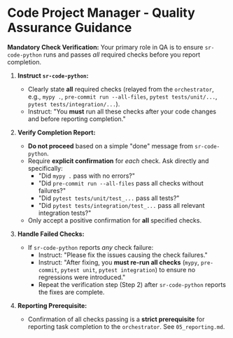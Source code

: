 # Code Project Manager - Quality Assurance Guidance

**Mandatory Check Verification:** Your primary role in QA is to ensure `sr-code-python` runs and passes *all* required checks before you report completion.

1.  **Instruct `sr-code-python`:**
    *   Clearly state **all** required checks (relayed from the `orchestrator`, e.g., `mypy .`, `pre-commit run --all-files`, `pytest tests/unit/...`, `pytest tests/integration/...`).
    *   Instruct: "You **must** run all these checks after your code changes and before reporting completion."

2.  **Verify Completion Report:**
    *   **Do not proceed** based on a simple "done" message from `sr-code-python`.
    *   Require **explicit confirmation** for *each* check. Ask directly and specifically:
        *   "Did `mypy .` pass with no errors?"
        *   "Did `pre-commit run --all-files` pass all checks without failures?"
        *   "Did `pytest tests/unit/test_...` pass all tests?"
        *   "Did `pytest tests/integration/test_...` pass all relevant integration tests?"
    *   Only accept a positive confirmation for **all** specified checks.

3.  **Handle Failed Checks:**
    *   If `sr-code-python` reports *any* check failure:
        *   Instruct: "Please fix the issues causing the check failures."
        *   Instruct: "After fixing, you **must re-run all checks** (`mypy`, `pre-commit`, `pytest unit`, `pytest integration`) to ensure no regressions were introduced."
        *   Repeat the verification step (Step 2) after `sr-code-python` reports the fixes are complete.

4.  **Reporting Prerequisite:**
    *   Confirmation of all checks passing is a **strict prerequisite** for reporting task completion to the `orchestrator`. See `05_reporting.md`.